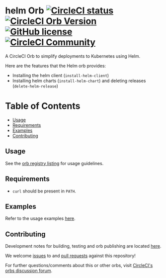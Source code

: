 # helm Orb [![CircleCI status](https://circleci.com/gh/STACK-Fintech/helm-orb.svg "CircleCI status")](https://circleci.com/gh/STACK-Fintech/helm-orb) [![CircleCI Orb Version](https://img.shields.io/badge/endpoint.svg?url=https://badges.circleci.io/orb/circleci/helm)](https://circleci.com/orbs/registry/orb/stack-fintech/helm) [![GitHub license](https://img.shields.io/badge/license-MIT-blue.svg)](https://github.com/STACK-Fintech/helm-orb/blob/master/LICENSE) [![CircleCI Community](https://img.shields.io/badge/community-CircleCI%20Discuss-343434.svg)](https://discuss.circleci.com/c/ecosystem/orbs)

A CircleCI Orb to simplify deployments to Kubernetes using Helm.

Here are the features that the Helm orb provides:

- Installing the helm client (`install-helm-client`)
- Installing helm charts (`install-helm-chart`) and deleting releases (`delete-helm-release`)

# Table of Contents

- [Usage](#usage)
- [Requirements](#requirements)
- [Examples](#examples)
- [Contributing](#contributing)

## Usage

See the [orb registry listing](https://circleci.com/developer/orbs/orb/circleci/helm) for usage guidelines.

## Requirements

- `curl` should be present in `PATH`.

## Examples

Refer to the usage examples [here](https://circleci.com/developer/orbs/orb/circleci/helm#usage-install-helm-chart-with-helm3).

## Contributing

Development notes for building, testing and orb publishing are located [here](docs/dev-notes.md).

We welcome [issues](https://github.com/STACK-Fintech/helm-orb/issues) to and [pull requests](https://github.com/STACK-Fintech/helm-orb/pulls) against this repository!

For further questions/comments about this or other orbs, visit [CircleCI's orbs discussion forum](https://discuss.circleci.com/c/orbs).
